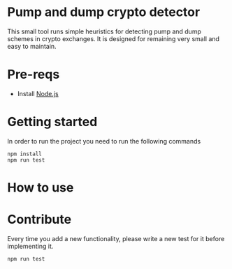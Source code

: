 # Pump and dump crypto detector

This small tool runs simple heuristics for detecting pump and dump schemes in crypto exchanges. It is designed for remaining very small and easy to maintain.

# Pre-reqs
- Install [Node.js](https://nodejs.org/en/)

# Getting started
In order to run the project you need to run the following commands
```
npm install
npm run test
```

# How to use 

# Contribute
Every time you add a new functionality, please write a new test for it before implementing it.
```
npm run test
```
